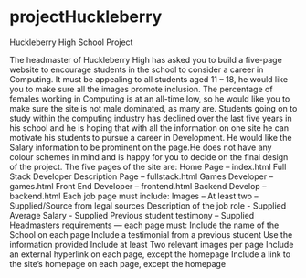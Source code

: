 # projectHuckleberry
Huckleberry High School Project

The headmaster of Huckleberry High has asked you to build a five-page website to encourage students in the school to consider a career in Computing.
It must be appealing to all students aged 11 – 18, he would like you to make sure all the images promote inclusion. 
The percentage of females working in Computing is at an all-time low, so he would like you to make sure the site is not male dominated, as many are.
Students going on to study within the computing industry has declined over the last five years in his school and he is hoping that with all the information on one site he can motivate his students to pursue a career in Development.
 He would like the Salary information to be prominent on the page.He does not have any colour schemes in mind and is happy for you to decide on the final design of the project.
The five pages of the site are:
Home Page – index.html
Full Stack Developer Description Page – fullstack.html
Games Developer – games.html
Front End Developer – frontend.html
Backend Develop – backend.html
Each job page must include:
Images – At least two – Supplied/Source from legal sources
Description of the job role - Supplied
Average Salary - Supplied
Previous student testimony – Supplied
Headmasters requirements — each page must:
 Include the name of the School on each page
Include a testimonial from a previous student
Use the information provided
Include at least Two relevant images per page
Include an external hyperlink on each page, except the homepage
 Include a link to the site’s homepage on each page, except the homepage
